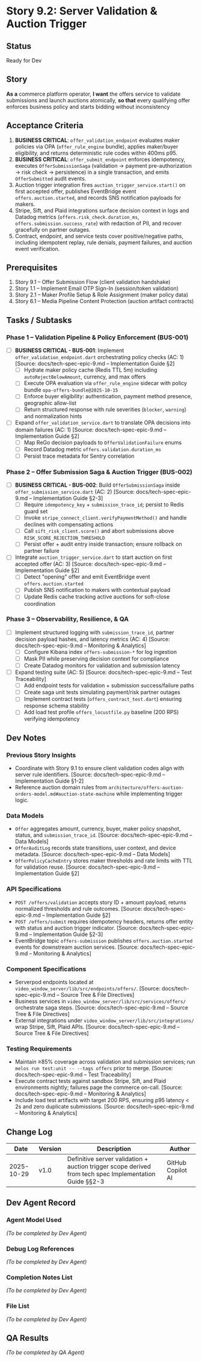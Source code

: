 # Story 9.2: Server Validation & Auction Trigger

## Status
Ready for Dev

## Story
**As a** commerce platform operator,
**I want** the offers service to validate submissions and launch auctions atomically,
**so that** every qualifying offer enforces business policy and starts bidding without inconsistency

## Acceptance Criteria
1. **BUSINESS CRITICAL**: `offer_validation_endpoint` evaluates maker policies via OPA (`offer_rule_engine` bundle), applies maker/buyer eligibility, and returns deterministic rule codes within 400ms p95.
2. **BUSINESS CRITICAL**: `offer_submit_endpoint` enforces idempotency, executes `OfferSubmissionSaga` (validation → payment pre-authorization → risk check → persistence) in a single transaction, and emits `OfferSubmitted` audit events.
3. Auction trigger integration fires `auction_trigger_service.start()` on first accepted offer, publishes EventBridge event `offers.auction.started`, and records SNS notification payloads for makers.
4. Stripe, Sift, and Plaid integrations surface decision context in logs and Datadog metrics (`offers.risk_check.duration_ms`, `offers.submission.success_rate`) with redaction of PII, and recover gracefully on partner outages.
5. Contract, endpoint, and service tests cover positive/negative paths, including idempotent replay, rule denials, payment failures, and auction event verification.

## Prerequisites
1. Story 9.1 – Offer Submission Flow (client validation handshake)
2. Story 1.1 – Implement Email OTP Sign-In (session/token validation)
3. Story 2.1 – Maker Profile Setup & Role Assignment (maker policy data)
4. Story 6.1 – Media Pipeline Content Protection (auction artifact contracts)

## Tasks / Subtasks

### Phase 1 – Validation Pipeline & Policy Enforcement (BUS-001)

- [ ] **BUSINESS CRITICAL - BUS-001**: Implement `offer_validation_endpoint.dart` orchestrating policy checks (AC: 1) [Source: docs/tech-spec-epic-9.md – Implementation Guide §2]
  - [ ] Hydrate maker policy cache (Redis TTL 5m) including `autoRejectBelowAmount`, currency, and max offers
  - [ ] Execute OPA evaluation via `offer_rule_engine` sidecar with policy bundle `opa-offers-bundle@2025-10-15`
  - [ ] Enforce buyer eligibility: authentication, payment method presence, geographic allow-list
  - [ ] Return structured response with rule severities (`blocker`, `warning`) and normalization hints
- [ ] Expand `offer_validation_service.dart` to translate OPA decisions into domain failures (AC: 1) [Source: docs/tech-spec-epic-9.md – Implementation Guide §2]
  - [ ] Map ReGo decision payloads to `OfferValidationFailure` enums
  - [ ] Record Datadog metric `offers.validation.duration_ms`
  - [ ] Persist trace metadata for Sentry correlation

### Phase 2 – Offer Submission Saga & Auction Trigger (BUS-002)

- [ ] **BUSINESS CRITICAL - BUS-002**: Build `OfferSubmissionSaga` inside `offer_submission_service.dart` (AC: 2) [Source: docs/tech-spec-epic-9.md – Implementation Guide §2-3]
  - [ ] Require `idempotency_key` + `submission_trace_id`; persist to Redis guard set
  - [ ] Invoke `stripe_connect_client.verifyPaymentMethod()` and handle declines with compensating actions
  - [ ] Call `sift_risk_client.score()` and abort submissions above `RISK_SCORE_REJECTION_THRESHOLD`
  - [ ] Persist offer + audit entry inside transaction; ensure rollback on partner failure
- [ ] Integrate `auction_trigger_service.dart` to start auction on first accepted offer (AC: 3) [Source: docs/tech-spec-epic-9.md – Implementation Guide §2]
  - [ ] Detect "opening" offer and emit EventBridge event `offers.auction.started`
  - [ ] Publish SNS notification to makers with contextual payload
  - [ ] Update Redis cache tracking active auctions for soft-close coordination

### Phase 3 – Observability, Resilience, & QA

- [ ] Implement structured logging with `submission_trace_id`, partner decision payload hashes, and latency metrics (AC: 4) [Source: docs/tech-spec-epic-9.md – Monitoring & Analytics]
  - [ ] Configure Kibana index `offers-submission-*` for log ingestion
  - [ ] Mask PII while preserving decision context for compliance
  - [ ] Create Datadog monitors for validation and submission latency
- [ ] Expand testing suite (AC: 5) [Source: docs/tech-spec-epic-9.md – Test Traceability]
  - [ ] Add endpoint tests for validation + submission success/failure paths
  - [ ] Create saga unit tests simulating payment/risk partner outages
  - [ ] Implement contract tests (`offers_contract_test.dart`) ensuring response schema stability
  - [ ] Add load test profile `offers_locustfile.py` baseline (200 RPS) verifying idempotency

## Dev Notes
### Previous Story Insights
- Coordinate with Story 9.1 to ensure client validation codes align with server rule identifiers. [Source: docs/tech-spec-epic-9.md – Implementation Guide §1-2]
- Reference auction domain rules from `architecture/offers-auction-orders-model.md#auction-state-machine` while implementing trigger logic.

### Data Models
- `Offer` aggregates amount, currency, buyer, maker policy snapshot, status, and `submission_trace_id`. [Source: docs/tech-spec-epic-9.md – Data Models]
- `OfferAuditLog` records state transitions, user context, and device metadata. [Source: docs/tech-spec-epic-9.md – Data Models]
- `OfferPolicyCacheEntry` stores maker thresholds and rate limits with TTL for validation reuse. [Source: docs/tech-spec-epic-9.md – Implementation Guide §2]

### API Specifications
- `POST /offers/validation` accepts story ID + amount payload, returns normalized thresholds and rule outcomes. [Source: docs/tech-spec-epic-9.md – Implementation Guide §2]
- `POST /offers/submit` requires idempotency headers, returns offer entity with status and auction trigger indicator. [Source: docs/tech-spec-epic-9.md – Implementation Guide §2-3]
- EventBridge topic `offers-submission` publishes `offers.auction.started` events for downstream auction services. [Source: docs/tech-spec-epic-9.md – Monitoring & Analytics]

### Component Specifications
- Serverpod endpoints located at `video_window_server/lib/src/endpoints/offers/`. [Source: docs/tech-spec-epic-9.md – Source Tree & File Directives]
- Business services in `video_window_server/lib/src/services/offers/` orchestrate saga steps. [Source: docs/tech-spec-epic-9.md – Source Tree & File Directives]
- External integrations under `video_window_server/lib/src/integrations/` wrap Stripe, Sift, Plaid APIs. [Source: docs/tech-spec-epic-9.md – Source Tree & File Directives]

### Testing Requirements
- Maintain ≥85% coverage across validation and submission services; run `melos run test:unit -- --tags offers` prior to merge. [Source: docs/tech-spec-epic-9.md – Test Traceability]
- Execute contract tests against sandbox Stripe, Sift, and Plaid environments nightly; failures page the commerce on-call. [Source: docs/tech-spec-epic-9.md – Monitoring & Analytics]
- Include load test artifacts with target 200 RPS, ensuring p95 latency < 2s and zero duplicate submissions. [Source: docs/tech-spec-epic-9.md – Monitoring & Analytics]

## Change Log
| Date       | Version | Description | Author |
| ---------- | ------- | ----------- | ------ |
| 2025-10-29 | v1.0    | Definitive server validation + auction trigger scope derived from tech spec Implementation Guide §§2-3 | GitHub Copilot AI |

## Dev Agent Record
### Agent Model Used
_(To be completed by Dev Agent)_

### Debug Log References
_(To be completed by Dev Agent)_

### Completion Notes List
_(To be completed by Dev Agent)_

### File List
_(To be completed by Dev Agent)_

## QA Results
_(To be completed by QA Agent)_
